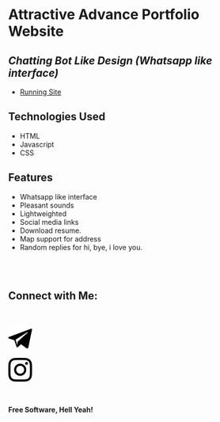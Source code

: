 # Attractive Advance Portfolio Website
## _Chatting Bot Like Design (Whatsapp like interface)_


- [Running Site](https://chat-portfolio-ssahu.netlify.app/)


## Technologies Used

- HTML
- Javascript
- CSS

## Features

- Whatsapp like interface
- Pleasant sounds
- Lightweighted
- Social media links
- Download resume.
- Map support for address
- Random replies for hi, bye, i love you.

<br><br>

## Connect with Me: 

<br>

[![N|Solid](images/telegram.svg)](https://t.me/Sunny_sahu19)


[![N|Solid](images/instagram.svg)](https://instagram.com/Sunny_19.__)


<br>

**Free Software, Hell Yeah!**
